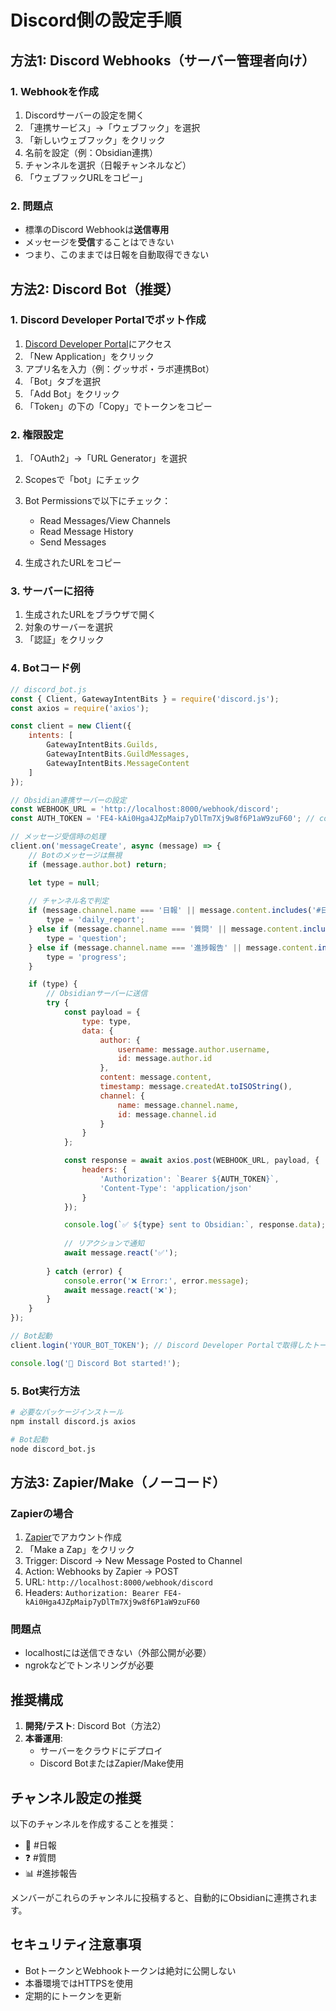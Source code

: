 # Discord側の設定手順

## 方法1: Discord Webhooks（サーバー管理者向け）

### 1. Webhookを作成
1. Discordサーバーの設定を開く
2. 「連携サービス」→「ウェブフック」を選択
3. 「新しいウェブフック」をクリック
4. 名前を設定（例：Obsidian連携）
5. チャンネルを選択（日報チャンネルなど）
6. 「ウェブフックURLをコピー」

### 2. 問題点
- 標準のDiscord Webhookは**送信専用**
- メッセージを**受信**することはできない
- つまり、このままでは日報を自動取得できない

## 方法2: Discord Bot（推奨）

### 1. Discord Developer Portalでボット作成

1. [Discord Developer Portal](https://discord.com/developers/applications)にアクセス
2. 「New Application」をクリック
3. アプリ名を入力（例：グッサポ・ラボ連携Bot）
4. 「Bot」タブを選択
5. 「Add Bot」をクリック
6. 「Token」の下の「Copy」でトークンをコピー

### 2. 権限設定
1. 「OAuth2」→「URL Generator」を選択
2. Scopesで「bot」にチェック
3. Bot Permissionsで以下にチェック：
   - Read Messages/View Channels
   - Read Message History
   - Send Messages

4. 生成されたURLをコピー

### 3. サーバーに招待
1. 生成されたURLをブラウザで開く
2. 対象のサーバーを選択
3. 「認証」をクリック

### 4. Botコード例

```javascript
// discord_bot.js
const { Client, GatewayIntentBits } = require('discord.js');
const axios = require('axios');

const client = new Client({
    intents: [
        GatewayIntentBits.Guilds,
        GatewayIntentBits.GuildMessages,
        GatewayIntentBits.MessageContent
    ]
});

// Obsidian連携サーバーの設定
const WEBHOOK_URL = 'http://localhost:8000/webhook/discord';
const AUTH_TOKEN = 'FE4-kAi0Hga4JZpMaip7yDlTm7Xj9w8f6P1aW9zuF60'; // config.jsonのトークン

// メッセージ受信時の処理
client.on('messageCreate', async (message) => {
    // Botのメッセージは無視
    if (message.author.bot) return;

    let type = null;
    
    // チャンネル名で判定
    if (message.channel.name === '日報' || message.content.includes('#日報')) {
        type = 'daily_report';
    } else if (message.channel.name === '質問' || message.content.includes('#質問')) {
        type = 'question';
    } else if (message.channel.name === '進捗報告' || message.content.includes('#進捗')) {
        type = 'progress';
    }

    if (type) {
        // Obsidianサーバーに送信
        try {
            const payload = {
                type: type,
                data: {
                    author: {
                        username: message.author.username,
                        id: message.author.id
                    },
                    content: message.content,
                    timestamp: message.createdAt.toISOString(),
                    channel: {
                        name: message.channel.name,
                        id: message.channel.id
                    }
                }
            };

            const response = await axios.post(WEBHOOK_URL, payload, {
                headers: {
                    'Authorization': `Bearer ${AUTH_TOKEN}`,
                    'Content-Type': 'application/json'
                }
            });

            console.log(`✅ ${type} sent to Obsidian:`, response.data);
            
            // リアクションで通知
            await message.react('✅');
            
        } catch (error) {
            console.error('❌ Error:', error.message);
            await message.react('❌');
        }
    }
});

// Bot起動
client.login('YOUR_BOT_TOKEN'); // Discord Developer Portalで取得したトークン

console.log('🤖 Discord Bot started!');
```

### 5. Bot実行方法

```bash
# 必要なパッケージインストール
npm install discord.js axios

# Bot起動
node discord_bot.js
```

## 方法3: Zapier/Make（ノーコード）

### Zapierの場合
1. [Zapier](https://zapier.com)でアカウント作成
2. 「Make a Zap」をクリック
3. Trigger: Discord → New Message Posted to Channel
4. Action: Webhooks by Zapier → POST
5. URL: `http://localhost:8000/webhook/discord`
6. Headers: `Authorization: Bearer FE4-kAi0Hga4JZpMaip7yDlTm7Xj9w8f6P1aW9zuF60`

### 問題点
- localhostには送信できない（外部公開が必要）
- ngrokなどでトンネリングが必要

## 推奨構成

1. **開発/テスト**: Discord Bot（方法2）
2. **本番運用**: 
   - サーバーをクラウドにデプロイ
   - Discord BotまたはZapier/Make使用

## チャンネル設定の推奨

以下のチャンネルを作成することを推奨：

- 📝 #日報
- ❓ #質問
- 📊 #進捗報告

メンバーがこれらのチャンネルに投稿すると、自動的にObsidianに連携されます。

## セキュリティ注意事項

- BotトークンとWebhookトークンは絶対に公開しない
- 本番環境ではHTTPSを使用
- 定期的にトークンを更新